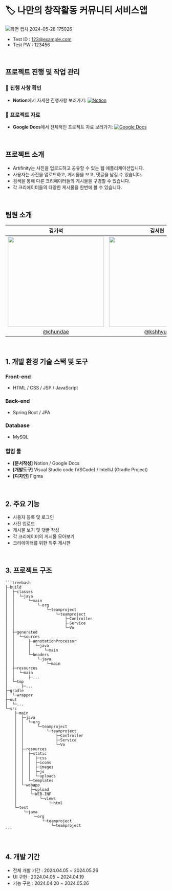 # 🏷 나만의 창작활동 커뮤니티 서비스앱

![화면 캡처 2024-05-28 175026](https://github.com/ArtifinityTeam/Artifinity-PhotoBoard-SpringBoot/assets/149933307/c2fcfa25-815e-4c10-86a1-3405af93f812)

- Test ID : 123@example.com
- Test PW : 123456

<br/>

## 프로젝트 진행 및 작업 관리

### 📌 진행 사항 확인

- **Notion**에서 자세한 진행사항 보러가기:
  [![Notion](https://img.shields.io/badge/Notion-000000?style=for-the-badge&logo=notion&logoColor=white)](https://www.notion.so/_-Artifinity-20ada978eb8d478fa805e57d1aa47342?pvs=4)

### 📄 프로젝트 자료

- **Google Docs**에서 전체적인 프로젝트 자료 보러가기:
  [![Google Docs](https://img.shields.io/badge/Google%20Docs-4285F4?style=for-the-badge&logo=googledocs&logoColor=white)](https://docs.google.com/document/d/1SQ5YhRYlxYh2oUlUc6WO0hkd465DG-5JBDu5U2qfAW8)

<br/>

## 프로젝트 소개

- Artifinity는 사진을 업로드하고 공유할 수 있는 웹 애플리케이션입니다.
- 사용자는 사진을 업로드하고, 게시물을 보고, 댓글을 남길 수 있습니다.
- 검색을 통해 다른 크리에이터들의 게시물을 구경할 수 있습니다.
- 각 크리에이터들의 다양한 게시물을 한번에 볼 수 있습니다.
<br/>

## 팀원 소개

|김기석|김서현|나현주|이유진|
|:---:|:---:|:---:|:---:|
|<img src="https://github.com/ArtifinityTeam/Artifinity-PhotoBoard-SpringBoot/assets/149933307/a0100975-a124-4757-bb15-a6a65ac7acde"  width="300" height="280">|<img src="https://github.com/ArtifinityTeam/Artifinity-PhotoBoard-SpringBoot/assets/149933307/06cc3316-4882-4e5b-8706-ec8c805f5dbf"  width="300" height="280">|<img src="https://github.com/ArtifinityTeam/Artifinity-PhotoBoard-SpringBoot/assets/149933307/2c409a25-2858-456b-8d37-cc3635d27efe"  width="300" height="280">|<img src="https://github.com/ArtifinityTeam/Artifinity-PhotoBoard-SpringBoot/assets/149933307/623f65bc-f7e2-472b-bfa7-3e1060243372"  width="300" height="280">|
|[@chundae](https://github.com/chundae)|[@kshhyun](https://github.com/kshhyun)|[@HyeonJooooo](https://github.com/HyeonJooooo)|[@hbyjna](https://github.com/hbyjna)|
<br/>


## 1. 개발 환경 기술 스택 및 도구

### Front-end
- HTML / CSS / JSP / JavaScript

### Back-end
- Spring Boot / JPA

### Database
- MySQL

### 협업 툴
- **[문서작성]** Notion / Google Docs
- **[개발도구]** Visual Studio code (VSCode) / IntelliJ (Gradle Project)
- **[디자인]** Figma

<br/>


## 2. 주요 기능

- 사용자 등록 및 로그인
- 사진 업로드
- 게시물 보기 및 댓글 작성
- 각 크리에이터의 게시물 모아보기
- 크리에이터를 위한 외주 게시판 
<br/>

## 3. 프로젝트 구조

    ```treebash
    ├─build
    │  ├─classes
    │  │  └─java
    │  │      └─main
    │  │          └─org
    │  │              └─teamproject
    │  │                  └─teamproject
    │  │                      ├─Controller
    │  │                      ├─Service
    │  │                      └─Vo
    │  ├─generated
    │  │  └─sources
    │  │      ├─annotationProcessor
    │  │      │  └─java
    │  │      │      └─main
    │  │      └─headers
    │  │          └─java
    │  │              └─main
    │  ├─resources
    │  │  └─main
    │  │      ├─...
    │  └─tmp
    │      ├─...
    ├─gradle
    │  └─wrapper
    ├─out
    │  └─...
    └─src
        ├─main
        │  ├─java
        │  │  └─org
        │  │      └─teamproject
        │  │          └─teamproject
        │  │              ├─Controller
        │  │              ├─Service
        │  │              └─Vo
        │  ├─resources
        │  │  ├─static
        │  │  │  ├─css
        │  │  │  ├─icons
        │  │  │  ├─images
        │  │  │  ├─js
        │  │  │  └─uploads
        │  │  └─templates
        │  └─webapp
        │      ├─upload
        │      └─WEB-INF
        │          └─views
        │              └─html
        └─test
            └─java
                └─org
                    └─teamproject
                        └─teamproject
    ```
<br/>


## 4. 개발 기간

- 전체 개발 기간 : 2024.04.05 ~ 2024.05.26
- UI 구현 : 2024.04.05 ~ 2024.04.19
- 기능 구현 : 2024.04.20 ~ 2024.05.26
<br/>
